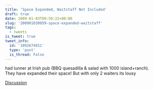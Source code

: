 ```yaml
---
title: 'Space Expanded, Waitstaff Not Included'
draft: true
date: 2009-01-03T09:59:22+00:00
slug: '200901030959-space-expanded-waitstaff'
tags:
  - tweets
is_tweet: true
tweet_info:
  id: '1092674911'
  type: 'post'
  is_thread: False
---
```




had lunner at Irish pub (BBQ quesadilla & salad with 1000 island+ranch). They have expanded their space! But with only 2 waiters its lousy

[Discussion](https://x.com/sytelus/status/1092674911)
